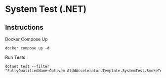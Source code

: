 # System Test (.NET)

## Instructions

Docker Compose Up

```shell
docker compose up -d
```

Run Tests

```shell
dotnet test --filter "FullyQualifiedName~Optivem.AtddAccelerator.Template.SystemTest.SmokeTests"
```